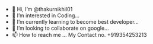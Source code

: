 - 👋 Hi, I’m @thakurnikhil01
- 👀 I’m interested in Coding...
- 🌱 I’m currently learning to become best developer...
- 💞️ I’m looking to collaborate on google...
- 📫 How to reach me ...
      My Contact no. +919354253213
<!---
thakurnikhil01/thakurnikhil01 is a ✨ special ✨ repository because its `README.md` (this file) appears on your GitHub profile.
You can click the Preview link to take a look at your changes.
--->

